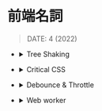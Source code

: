 ###### <!-- ref -->

[tree shaking]: https://webpack.js.org/guides/tree-shaking/
[critical css]: https://www.sitepoint.com/how-and-why-you-should-inline-your-critical-css/
[debounce & throttle]: https://medium.com/@alexian853/debounce-throttle-%E9%82%A3%E4%BA%9B%E5%89%8D%E7%AB%AF%E9%96%8B%E7%99%BC%E6%87%89%E8%A9%B2%E8%A6%81%E7%9F%A5%E9%81%93%E7%9A%84%E5%B0%8F%E4%BA%8B-%E4%B8%80-76a73a8cbc39
[usedeferredvalue]: https://betterprogramming.pub/5-new-hooks-in-react-18-300aa713cefe

 <!-- ref -->

# 前端名詞

> DATE: 4 (2022)

<!-- Tree Shaking -->

- <details close>
  <summary>Tree Shaking</summary>

  > REF: [Tree Shaking]

  - 編譯打包時，將未使用到的程式碼 (dead-code) 移除。 (像在搖動樹木，將枯葉搖落一般)

  </details>

<!-- Critical CSS -->

- <details close>
  <summary>Critical CSS</summary>

  > REF: [Critical CSS]

  - 只將初次載入區塊需要渲染的 CSS 抽出來，放在 `<head>`，後續的 CSS 再以 Lazy loading 的方式延遲載入。

  </details>

<!-- Debounce & Throttle -->

- <details close>
  <summary>Debounce & Throttle</summary>

  > REF: [Debounce & Throttle]

  - 參考 React 18 [useDeferredValue]

  </details>

<!-- Web worker -->

- <details close>
  <summary>Web worker</summary>

  - MDN: Web worker 或是跨來源網域（cross-origin）的 iframe 都會有各自的堆疊、堆積及訊息佇列。

  - [Partytown : 將前端資源密集型的第三方 script 從主執行緒中轉移到 web worker 中](https://softnshare.com/partytown/?fbclid=IwAR3oDNp9hFq4Dn7srd7UGbLcu8nU58Q4isMsA3MNJdoJ4YGMZxOduTLVsO0)

  </details>
